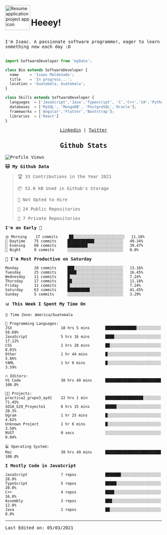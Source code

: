 <img align="left" width="80" height="80" src="https://raw.githubusercontent.com/sidbelbase/sidbelbase/master/wave.gif" alt="Resume application project app icon">

# Heeey!
 
</br>
 
<samp>
I'm Isaac. A passionate software programmer, eager to learn something new each day :D
</samp>
</br></br>



```js
import SoftwareDeveloper from 'myData';

class Bio extends SoftwareDeveloper {
  name     = 'Isaac Maldonado';
  title    = 'In progress...';
  location = 'Guatemala, Guatemala';
}

class Skills extends SoftwareDeveloper {
  languages  = ['JavaScript','Java','Typescript', 'C','C++','C#','Python','Assembly','Dart','Go'];
  databases  = ['MySQL', 'MongoDB', 'PostgreSQL','Oracle'];
  frameworks = ['Angular','Flutter','Bootstrap'];
  libraries  = ['React']
}
```

</p>
<samp>
<p align="center">
<a href="www.linkedin.com/in/isaac-maldonado-4745b2194">Linkedin</a> | <a href="https://twitter.com/Anaklusmos99">Twitter</a>
</p>

<h2 align="center"><samp>Github Stats</samp></h2>

<!--START_SECTION:waka-->
![Profile Views](http://img.shields.io/badge/Profile%20Views-129-blue)

**🐱 My Github Data** 

> 🏆 33 Contributions in the Year 2021
 > 
> 📦 53.0 kB Used in Github's Storage 
 > 
> 🚫 Not Opted to Hire
 > 
> 📜 24 Public Repositories 
 > 
> 🔑 7 Private Repositories  
 > 
**I'm an Early 🐤** 

```text
🌞 Morning    17 commits     ██░░░░░░░░░░░░░░░░░░░░░░░   11.18% 
🌆 Daytime    75 commits     ████████████░░░░░░░░░░░░░   49.34% 
🌃 Evening    60 commits     █████████░░░░░░░░░░░░░░░░   39.47% 
🌙 Night      0 commits      ░░░░░░░░░░░░░░░░░░░░░░░░░   0.0%

```
📅 **I'm Most Productive on Saturday** 

```text
Monday       20 commits     ███░░░░░░░░░░░░░░░░░░░░░░   13.16% 
Tuesday      25 commits     ████░░░░░░░░░░░░░░░░░░░░░   16.45% 
Wednesday    11 commits     █░░░░░░░░░░░░░░░░░░░░░░░░   7.24% 
Thursday     17 commits     ██░░░░░░░░░░░░░░░░░░░░░░░   11.18% 
Friday       11 commits     █░░░░░░░░░░░░░░░░░░░░░░░░   7.24% 
Saturday     63 commits     ██████████░░░░░░░░░░░░░░░   41.45% 
Sunday       5 commits      ░░░░░░░░░░░░░░░░░░░░░░░░░   3.29%

```


📊 **This Week I Spent My Time On** 

```text
⌚︎ Time Zone: America/Guatemala

💬 Programming Languages: 
JSX                      18 hrs 5 mins       ██████████████░░░░░░░░░░░   58.69% 
JavaScript               5 hrs 16 mins       ████░░░░░░░░░░░░░░░░░░░░░   17.12% 
CSS                      2 hrs 28 mins       ██░░░░░░░░░░░░░░░░░░░░░░░   8.01% 
Other                    1 hr 44 mins        █░░░░░░░░░░░░░░░░░░░░░░░░   5.66% 
YAML                     1 hr 6 mins         █░░░░░░░░░░░░░░░░░░░░░░░░   3.59%

🔥 Editors: 
VS Code                  30 hrs 49 mins      █████████████████████████   100.0%

🐱‍💻 Projects: 
practica2_grupo3_ayd1    22 hrs 1 min        █████████████████░░░░░░░░   71.45% 
SO1A_G19_Proyecto1       6 hrs 15 mins       █████░░░░░░░░░░░░░░░░░░░░   20.3% 
Ugram                    1 hr 25 mins        █░░░░░░░░░░░░░░░░░░░░░░░░   4.62% 
Unknown Project          1 hr 6 mins         █░░░░░░░░░░░░░░░░░░░░░░░░   3.58% 
RUST                     0 secs              ░░░░░░░░░░░░░░░░░░░░░░░░░   0.04%

💻 Operating System: 
Mac                      30 hrs 49 mins      █████████████████████████   100.0%

```

**I Mostly Code in JavaScript** 

```text
JavaScript               7 repos             ███████░░░░░░░░░░░░░░░░░░   28.0% 
TypeScript               5 repos             █████░░░░░░░░░░░░░░░░░░░░   20.0% 
C++                      4 repos             ████░░░░░░░░░░░░░░░░░░░░░   16.0% 
Assembly                 3 repos             ███░░░░░░░░░░░░░░░░░░░░░░   12.0% 
Java                     2 repos             ██░░░░░░░░░░░░░░░░░░░░░░░   8.0%

```



<!--END_SECTION:waka-->

------

Last Edited on: 05/03/2021

